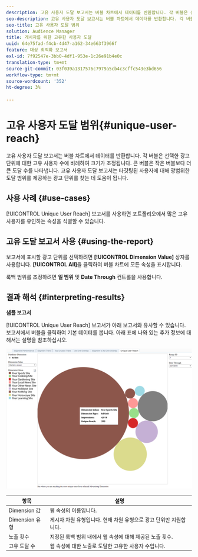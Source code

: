 ```yaml
---
description: 고유 사용자 도달 보고서는 버블 차트에서 데이터를 반환합니다. 각 버블은 선택한 광고 단위에 대한 고유 사용자 수에 비례하여 크기가 조정됩니다. 큰 버블은 작은 버블보다 더 큰 도달 수를 나타냅니다. 고유 사용자 도달 보고서는 타깃팅된 사용자에 대해 광범위한 도달 범위를 제공하는 광고 단위를 찾는 데 도움이 됩니다.
seo-description: 고유 사용자 도달 보고서는 버블 차트에서 데이터를 반환합니다. 각 버블은 선택한 광고 단위에 대한 고유 사용자 수에 비례하여 크기가 조정됩니다. 큰 버블은 작은 버블보다 더 큰 도달 수를 나타냅니다. 고유 사용자 도달 보고서는 타깃팅된 사용자에 대해 광범위한 도달 범위를 제공하는 광고 단위를 찾는 데 도움이 됩니다.
seo-title: 고유 사용자 도달 범위
solution: Audience Manager
title: 게시자를 위한 고유한 사용자 도달
uuid: 64e75fad-f4cb-4d47-a162-34e663f3966f
feature: 대상 최적화 보고서
exl-id: 7f92547e-3bb0-4df1-953e-1c26e91b4e0c
translation-type: tm+mt
source-git-commit: 03f039a1317576c7979a5cb4c3cffc543e3bd656
workflow-type: tm+mt
source-wordcount: '352'
ht-degree: 3%

---
```


# 고유 사용자 도달 범위{#unique-user-reach}

고유 사용자 도달 보고서는 버블 차트에서 데이터를 반환합니다. 각 버블은 선택한 광고 단위에 대한 고유 사용자 수에 비례하여 크기가 조정됩니다. 큰 버블은 작은 버블보다 더 큰 도달 수를 나타냅니다. 고유 사용자 도달 보고서는 타깃팅된 사용자에 대해 광범위한 도달 범위를 제공하는 광고 단위를 찾는 데 도움이 됩니다.

## 사용 사례 {#use-cases}

[!UICONTROL Unique User Reach] 보고서를 사용하면 포트폴리오에서 많은 고유 사용자를 유인하는 속성을 식별할 수 있습니다.

## 고유 도달 보고서 사용 {#using-the-report}

보고서에 표시할 광고 단위를 선택하려면 **[!UICONTROL Dimension Value]** 상자를 사용합니다. **[!UICONTROL All]**&#x200B;을 클릭하여 버블 차트에 모든 속성을 표시합니다.

룩백 범위를 조정하려면 **일 범위** 및 **Date Through** 컨트롤을 사용합니다.

## 결과 해석 {#interpreting-results}

**샘플 보고서**

[!UICONTROL Unique User Reach] 보고서가 아래 보고서와 유사할 수 있습니다. 보고서에서 버블을 클릭하여 기본 데이터를 봅니다. 아래 표에 나와 있는 추가 정보에 대해서는 설명을 참조하십시오.

![](assets/publisher_unique_user_reach.png)

| 항목 | 설명 |
|--- |--- |
| Dimension 값 | 웹 속성의 이름입니다. |
| Dimension 유형 | 게시자 차원 유형입니다. 현재 차원 유형으로 광고 단위만 지원합니다. |
| 노출 횟수 | 지정된 룩백 범위 내에서 웹 속성에 대해 제공된 노출 횟수. |
| 고유 도달 수 | 웹 속성에 대한 노출로 도달한 고유한 사용자 수입니다. |
